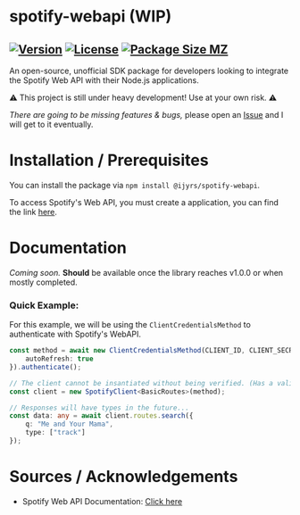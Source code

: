 # spotify-webapi (WIP)
[![Version](https://img.shields.io/npm/v/@ijyrs/spotify-webapi.svg)](https://www.npmjs.com/package/@ijyrs/spotify-webapi)
[![License](https://img.shields.io/npm/l/@ijyrs/spotify-webapi)]()
[![Package Size MZ](https://img.shields.io/bundlephobia/minzip/@ijyrs/spotify-webapi)]()
---

An open-source, unofficial SDK package for developers looking to integrate the Spotify Web API with their Node.js applications.

⚠️ This project is still under heavy development! Use at your own risk. ⚠️

*There are going to be missing features & bugs,* please open an [Issue]() and I will get to it eventually.

# Installation / Prerequisites

You can install the package via `npm install @ijyrs/spotify-webapi`.

To access Spotify's Web API, you must create a application, you can find the link [here]().

# Documentation

*Coming soon.* **Should** be available once the library reaches v1.0.0 or when mostly completed.

### Quick Example:

For this example, we will be using the `ClientCredentialsMethod` to authenticate with Spotify's WebAPI.

```typescript
const method = await new ClientCredentialsMethod(CLIENT_ID, CLIENT_SECRET, {
    autoRefresh: true
}).authenticate();

// The client cannot be insantiated without being verified. (Has a valid access token)
const client = new SpotifyClient<BasicRoutes>(method);

// Responses will have types in the future...
const data: any = await client.routes.search({
    q: "Me and Your Mama",
    type: ["track"]
});
```

# Sources / Acknowledgements

- Spotify Web API Documentation: [Click here](https://developer.spotify.com/documentation/web-api)